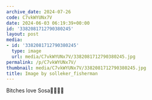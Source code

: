 ```yaml
---
archive_date: 2024-07-26
code: C7vkWYUNx7V
date: 2024-06-03 06:19:39+00:00
id: '3382081712790380245'
layout: post
media:
- id: '3382081712790380245'
  type: image
  url: media/C7vkWYUNx7V/3382081712790380245.jpg
permalink: /p/C7vkWYUNx7V/
thumbnail: media/C7vkWYUNx7V/3382081712790380245.jpg
title: Image by solleker_fisherman
---
```


Bitches love Sosa🤫🧏🏾‍♂️